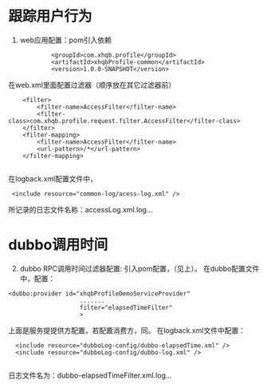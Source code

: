 跟踪用户行为
==============
 1. web应用配置：pom引入依赖
 
```
            <groupId>com.xhqb.profile</groupId>
            <artifactId>xhqbProfile-common</artifactId>
            <version>1.0.0-SNAPSHOT</version>

```

在web.xml里面配置过滤器（顺序放在其它过滤器前）


```
    <filter>
        <filter-name>AccessFilter</filter-name>
        <filter-class>com.xhqb.profile.request.filter.AccessFilter</filter-class>
    </filter>
    <filter-mapping>
        <filter-name>AccessFilter</filter-name>
        <url-pattern>/*</url-pattern>
    </filter-mapping>


```
在logback.xml配置文件中，
```
 <include resource="common-log/acess-log.xml" />

```

所记录的日志文件名称：accessLog.xml.log...



dubbo调用时间
==============
 2. dubbo RPC调用时间过滤器配置:
引入pom配置，（见上）。
在dubbo配置文件中，配置：


```
<dubbo:provider id="xhqbProfileDemoServiceProvider"
                    .......
                    filter="elapsedTimeFilter"
                    >

```

上面是服务提提供方配置，若配置消费方，同。
在logback.xml文件中配置：


```
  <include resource="dubboLog-config/dubbo-elapsedTime.xml" />
  <include resource="dubboLog-config/dubbo-log.xml" />
  
```

日志文件名为：dubbo-elapsedTimeFilter.xml.log...

 